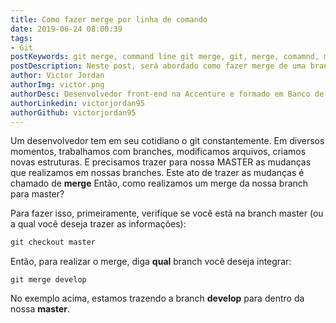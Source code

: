 ```yaml
---
title: Como fazer merge por linha de comando
date: 2019-06-24 08:00:39
tags:
- Git
postKeywords: git merge, command line git merge, git, merge, comamnd, mergear master, como fazer merge
postDescription: Neste post, será abordado como fazer merge de uma branch para outra, por linha de comando, no git, sem complicações!
author: Victor Jordan
authorImg: victor.png
authorDesc: Desenvolvedor front-end na Accenture e formado em Banco de Dados pela Fatec, apaixonado por usabilidade, performance e UX!
authorLinkedin: victorjordan95
authorGithub: victorjordan95
---
```


Um desenvolvedor tem em seu cotidiano o git constantemente.
Em diversos momentos, trabalhamos com branches, modificamos arquivos, criamos novas estruturas.
E precisamos trazer para nossa MASTER as mudanças que realizamos em nossas branches.
Este ato de trazer as mudanças é chamado de **merge**
Então, como realizamos um merge da nossa branch para master?

<!-- more -->

Para fazer isso, primeiramente, verifique se você está na branch master (ou a qual você deseja trazer as informações):

```cmd
git checkout master
```

Então, para realizar o merge, diga **qual** branch você deseja integrar:

```
git merge develop
```

No exemplo acima, estamos trazendo a branch **develop** para dentro da nossa **master**.
